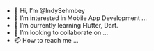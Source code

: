 - 👋 Hi, I’m @IndySehmbey
- 👀 I’m interested in Mobile App Development ...
- 🌱 I’m currently learning Flutter, Dart. 
- 💞️ I’m looking to collaborate on ...
- 📫 How to reach me ...

<!---
IndySehmbey/IndySehmbey is a ✨ special ✨ repository because its `README.md` (this file) appears on your GitHub profile.
You can click the Preview link to take a look at your changes.
--->
